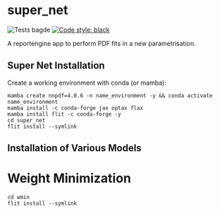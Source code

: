 # super_net
![Tests bagde](https://github.com/HEP-PBSP/super_net/actions/workflows/tests.yml/badge.svg)
[![Code style: black](https://img.shields.io/badge/code%20style-black-000000.svg)](https://github.com/psf/black)

A reportengine app to perform PDF fits in a new parametrisation.


## Super Net Installation
Create a working environment with conda (or mamba):
```
mamba create nnpdf=4.0.6 -n name_environment -y && conda activate name_environment
mamba install -c conda-forge jax optax flax
mamba install flit -c conda-forge -y
cd super_net
flit install --symlink
```

## Installation of Various Models

# Weight Minimization
```
cd wmin
flit install --symlink
```
